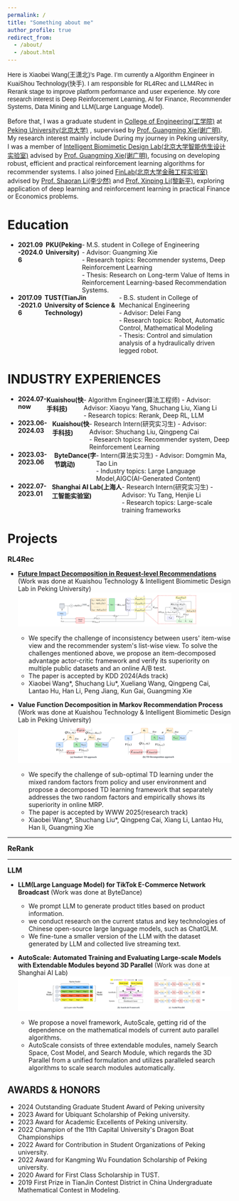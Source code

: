 ```yaml
---
permalink: /
title: "Something about me"
author_profile: true
redirect_from: 
  - /about/
  - /about.html
---
```


<span style="font-family: Helvetica"> Here is Xiaobei Wang(王潇北)’s Page. I’m currently a Algorithm Engineer in KuaiShou Technology(快手).  I am responsible for RL4Rec and LLM4Rec in Rerank stage to improve platform performance and user experience. My core research interest is Deep Reinforcement Learning, AI for Finance, Recommender Systems, Data Mining and LLM(Large Language Model).</span>

Before that, I was a graduate student in [College of Engineering(工学院)](https://www.coe.pku.edu.cn/) at [Peking University(北京大学)](https://www.pku.edu.cn/) , supervised by [Prof. Guangming Xie(谢广明)](https://www.coe.pku.edu.cn/teaching/all_time/7139.html). My research interest mainly include 
During my journey in Peking university, I was a member of [Intelligent Biomimetic Design Lab(北京大学智能仿生设计实验室)](https://en.ibdl.pku.edu.cn) advised by [Prof. Guangming Xie(谢广明)](https://www.coe.pku.edu.cn/teaching/all_time/7139.html), focusing on developing robust, efficient and practical reinforcement learning algorithms for recommender systems. I also joined [FinLab(北京大学金融工程实验室)](finlab.pku.edu.cn) advised by [Prof. Shaoran Li(李少然)](http://lishaoran.com) and [Prof. Xinping Li(黎新平)](https://econ.pku.edu.cn/szdw/zzjs/ybjs/sjrxx/374743.htm), exploring application of deep learning and reinforcement learning in practical Finance or Economics problems.


Education
======

- <div style="display: flex; justify-content: space-between;">
    <div><strong>2021.09-2024.06</strong></div>
    <div style="margin-left: auto;"><strong>PKU(Peking University)</strong></div>
  - M.S. student in College of Engineering<br>
  - Advisor: Guangming Xie<br>
  - Research topics: Recommender systems, Deep Reinforcement Learning<br>
  - Thesis: Research on Long-term Value of Items in Reinforcement Learning-based Recommendation Systems.
- <div style="display: flex; justify-content: space-between;">
    <div><strong>2017.09-2021.06</strong></div>
    <div style="margin-left: auto;"><strong>TUST(TianJin University of Science & Technology)</strong></div> 
  - B.S. student in College of Mechanical Engineering<br>
  - Advisor: Delei Fang<br>
  - Research topics: Robot, Automatic Control, Mathematical Modeling<br>
  - Thesis: Control and simulation analysis of a hydraulically driven legged robot.
    


INDUSTRY EXPERIENCES
======
- <div style="display: flex; justify-content: space-between;">
    <div><strong>2024.07-now </strong></div>
    <div style="margin-left: auto;"><strong>Kuaishou(快手科技)</strong></div>
  - Algorithm Engineer(算法工程师)
  - Advisor: Advisor: Xiaoyu Yang, Shuchang Liu, Xiang Li<br>
  - Research topics: Rerank, Deep RL, LLM

- <div style="display: flex; justify-content: space-between;">
    <div><strong>2023.06-2024.03 </strong></div>
    <div style="margin-left: auto;"><strong>Kuaishou(快手科技)</strong></div>
  - Research Intern(研究实习生)
  - Advisor: Advisor: Shuchang Liu, Qingpeng Cai<br>
  - Research topics: Recommender system, Deep Reinforcement Learning
  
- <div style="display: flex; justify-content: space-between;">
    <div><strong>2023.03-2023.06 </strong></div>
    <div style="margin-left: auto;"><strong>ByteDance(字节跳动)</strong></div>
  - Intern(算法实习生)
  - Advisor: Domgmin Ma, Tao Lin<br>
  - Industry topics: Large Language Model,AIGC(AI-Generated Content)

- <div style="display: flex; justify-content: space-between;">
    <div><strong>2022.07-2023.01 </strong></div>
    <div style="margin-left: auto;"><strong>Shanghai AI Lab(上海人工智能实验室)</strong></div>
  - Research Intern(研究实习生)
  - Advisor: Yu Tang, Henjie Li<br>
  - Research topics: Large-scale training frameworks


Projects
======

<font size="3">**RL4Rec**</font>

- **[Future Impact Decomposition in Request-level Recommendations](https://arxiv.org/abs/2401.16108)** (Work was done at Kuaishou Technology & Intelligent Biomimetic Design Lab in Peking University)<br>
  ![](../images/item.png)
  - We specify the challenge of inconsistency between users' item-wise view and the recommender system's list-wise view. To solve the challenges mentioned above, we propose an item-decomposed advantage actor-critic framework and verify its superiority on multiple public datasets and an online A/B test.<br>
  - The paper is accepted by KDD 2024(Ads track)
  - Xiaobei Wang*, Shuchang Liu*, Xueliang Wang, Qingpeng Cai, Lantao Hu, Han Li, Peng Jiang, Kun Gai, Guangming Xie
  
  
  

- **Value Function Decomposition in Markov Recommendation Process** (Work was done at Kuaishou Technology & Intelligent Biomimetic Design Lab in Peking University)<br>
  ![](../images/TD.png)
  - We specify the challenge of sub-optimal TD learning under the mixed random factors from policy and user environment and propose a decomposed TD learning framework that separately addresses the two random factors and empirically shows its superiority in online MRP. <br>
  - The paper is accepted by WWW 2025(research track)
  - Xiaobei Wang*, Shuchang Liu*, Qingpeng Cai, Xiang Li, Lantao Hu, Han li, Guangming Xie

* * *

<font size="3">**ReRank**</font>



* * *

<font size="3">**LLM**</font>



- **LLM(Large Language Model) for TikTok E-Commerce Network Broadcast** (Work was done at ByteDance)<br>
  - We prompt LLM to generate product titles based on product information.
  - we conduct research on the current status and key technologies of Chinese open-source large language models, such as ChatGLM.
  - We fine-tune a smaller version of the LLM with the dataset generated by LLM and collected live streaming text.





- **AutoScale: Automated Training and Evaluating Large-scale Models with Extendable Modules beyond 3D Parallel** (Work was done at Shanghai AI Lab)<br>
![](../images/AutoScale.png)
  - We propose a novel framework, AutoScale, getting rid of the dependence on the mathematical models of current auto parallel algorithms.
  - AutoScale consists of three extendable modules, namely Search Space, Cost Model, and Search Module, which regards the 3D Parallel from a unified formulation and utilizes paralleled search algorithms to scale search modules automatically.  



<!-- - **Financial Text Analysis and Stock Image Forecasting** (Work was done at Finlab in Peking University)<br>

  - We conduct a research project merging ML, NLP to analyze the impact of news text on multiple stocks and investigate the correlation between textual information and stock performance.
  - We implement image analysis to generate stock Candlestick chart images, assessed different models for accuracy, and leveraged predictive factors to construct a profitable investment portfolio.）-->
  
AWARDS & HONORS
------
- 2024  Outstanding Graduate Student Award of Peking university
- 2023	Award for Ubiquant Scholarship of Peking university.
- 2023	Award for Academic Excellents of Peking university.
- 2022  Champion of the 11th Capital University's Dragon Boat Championships 
- 2022	Award for Contribution in Student Organizations of Peking university.
- 2022	Award for Kangming Wu Foundation Scholarship of Peking university.
- 2020  Award for First Class Scholarship in TUST.
- 2019	First Prize in TianJin Contest District in China Undergraduate Mathematical Contest in Modeling.
